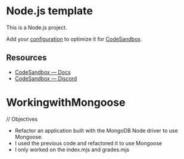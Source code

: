 # Node.js template

This is a Node.js project.

Add your [configuration](https://codesandbox.io/docs/projects/learn/setting-up/tasks) to optimize it for [CodeSandbox](https://codesandbox.io/p/dashboard).

## Resources

- [CodeSandbox — Docs](https://codesandbox.io/docs/projects)
- [CodeSandbox — Discord](https://discord.gg/Ggarp3pX5H)
# WorkingwithMongoose

// Objectives

- Refactor an application built with the MongoDB Node driver to use Mongoose.
- I used the previous code and refactored it to use Mongoose 
- I only worked on the index.mjs and grades.mjs
